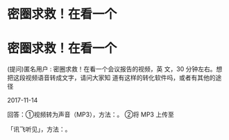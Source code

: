 # 密圈求救！在看一个

# 密圈求救！在看一个

(提问)匿名用户 : 密圈求救！在看一个会议报告的视频，英 文，30 分钟左右。想把这段视频语音转成文字，请问大家知 道有这样的转化软件吗，或者有其他的途径

2017-11-14

回答：①视频转为声音（MP3），方法：。 ②将 MP3 上传至

「讯飞听见」，方法：。